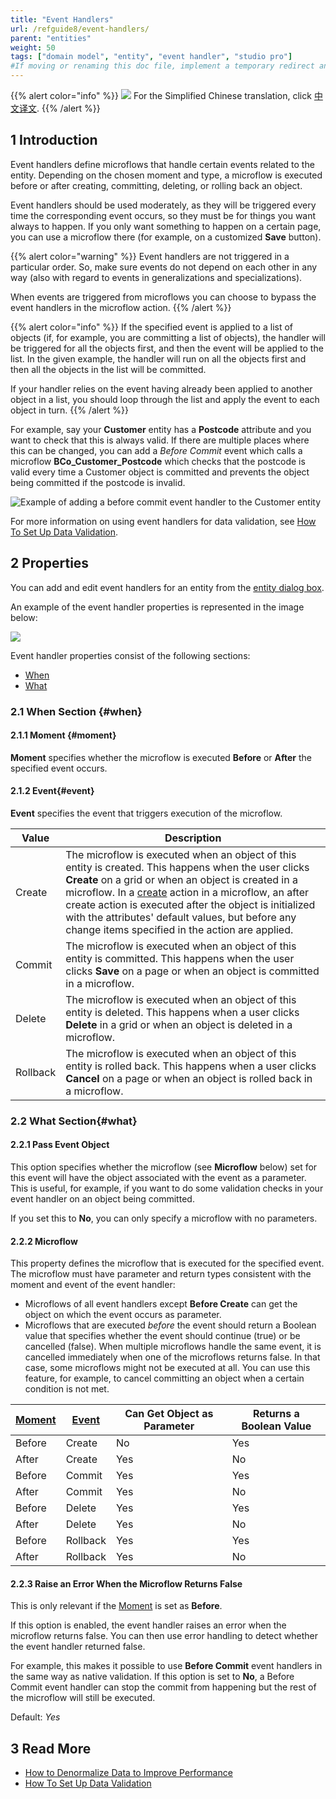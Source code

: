 ```yaml
---
title: "Event Handlers"
url: /refguide8/event-handlers/
parent: "entities"
weight: 50
tags: ["domain model", "entity", "event handler", "studio pro"]
#If moving or renaming this doc file, implement a temporary redirect and let the respective team know they should update the URL in the product. See Mapping to Products for more details.
---
```


{{% alert color="info" %}}
<img src="/attachments/china.png" style="display: inline-block; margin: 0" /> For the Simplified Chinese translation, click [中文译文](https://cdn.mendix.tencent-cloud.com/documentation/refguide8/event-handlers.pdf).
{{% /alert %}}

## 1 Introduction

Event handlers define microflows that handle certain events related to the entity. Depending on the chosen moment and type, a microflow is executed before or after creating, committing, deleting, or rolling back an object.

Event handlers should be used moderately, as they will be triggered every time the corresponding event occurs, so they must be for things you want always to happen. If you only want something to happen on a certain page, you can use a microflow there (for example, on a customized **Save** button).

{{% alert color="warning" %}}
Event handlers are not triggered in a particular order. So, make sure events do not depend on each other in any way (also with regard to events in generalizations and specializations).

When events are triggered from microflows you can choose to bypass the event handlers in the microflow action.
{{% /alert %}}

{{% alert color="info" %}}
If the specified event is applied to a list of objects (if, for example, you are committing a list of objects), the handler will be triggered for all the objects first, and then the event will be applied to the list. In the given example,  the handler will run on all the objects first and then all the objects in the list will be committed.

If your handler relies on the event having already been applied to another object in a list, you should loop through the list and apply the event to each object in turn.
{{% /alert %}}

For example, say your **Customer** entity has a **Postcode** attribute and you want to check that this is always valid. If there are multiple places where this can be changed, you can add a *Before Commit* event which calls a microflow **BCo_Customer_Postcode** which checks that the postcode is valid every time a Customer object is committed and prevents the object being committed if the postcode is invalid.

![Example of adding a before commit event handler to the Customer entity](/attachments/refguide8/modeling/domain-model/entities/event-handlers/customer-event-handlers.png)

For more information on using event handlers for data validation, see [How To Set Up Data Validation](/howto8/data-models/setting-up-data-validation/).

## 2 Properties

You can add and edit event handlers for an entity from the [entity dialog box](/refguide8/entities/#dialog-box).

An example of the event handler properties is represented in the image below:

![](/attachments/refguide8/modeling/domain-model/entities/event-handlers/event-handler-properties.png)

Event handler properties consist of the following sections:

* [When](#when)
* [What](#what)

### 2.1 When Section {#when}

#### 2.1.1 Moment {#moment}

**Moment** specifies whether the microflow is executed **Before** or **After** the specified event occurs.

#### 2.1.2 Event{#event}

**Event** specifies the event that triggers execution of the microflow.

| Value | Description |
| --- | --- |
| Create | The microflow is executed when an object of this entity is created. This happens when the user clicks **Create** on a grid or when an object is created in a microflow. In a [create](/refguide8/create-object/) action in a microflow, an after create action is executed after the object is initialized with the attributes' default values, but before any change items specified in the action are applied. |
| Commit | The microflow is executed when an object of this entity is committed. This happens when the user clicks **Save** on a page or when an object is committed in a microflow. |
| Delete | The microflow is executed when an object of this entity is deleted. This happens when a user clicks **Delete** in a grid or when an object is deleted in a microflow. |
| Rollback | The microflow is executed when an object of this entity is rolled back. This happens when a user clicks **Cancel** on a page or when an object is rolled back in a microflow. |

### 2.2 What Section{#what}

#### 2.2.1 Pass Event Object

This option specifies whether the microflow (see **Microflow** below) set for this event will have the object associated with the event as a parameter. This is useful, for example, if you want to do some validation checks in your event handler on an object being committed. 

If you set this to **No**, you can only specify a microflow with no parameters.

#### 2.2.2 Microflow

This property defines the microflow that is executed for the specified event. The microflow must have parameter and return types consistent with the moment and event of the event handler:

* Microflows of all event handlers except **Before Create** can get the object on which the event occurs as parameter.
* Microflows that are executed _before_ the event should return a Boolean value that specifies whether the event should continue (true) or be cancelled (false). When multiple microflows handle the same event, it is cancelled immediately when one of the microflows returns false. In that case, some microflows might not be executed at all. You can use this feature, for example, to cancel committing an object when a certain condition is not met.

| [Moment](#moment) | [Event](#event) | Can Get Object as Parameter | Returns a Boolean Value |
| --- | --- | --- | --- |
| Before | Create | No | Yes |
| After | Create | Yes | No |
| Before | Commit | Yes | Yes |
| After | Commit | Yes | No |
| Before | Delete | Yes | Yes |
| After | Delete | Yes | No |
| Before | Rollback | Yes | Yes |
| After | Rollback | Yes | No |

#### 2.2.3 Raise an Error When the Microflow Returns False

This is only relevant if the [Moment](#moment) is set as **Before**.

If this option is enabled, the event handler raises an error when the microflow returns false. You can then use error handling to detect whether the event handler returned false.

For example, this makes it possible to use **Before Commit** event handlers in the same way as native validation. If this option is set to **No**, a Before Commit event handler can stop the commit from happening but the rest of the microflow will still be executed.

Default: *Yes*

## 3 Read More

* [How to Denormalize Data to Improve Performance](/howto8/data-models/denormalize-data-to-improve-performance/)
* [How To Set Up Data Validation](/howto8/data-models/setting-up-data-validation/)
